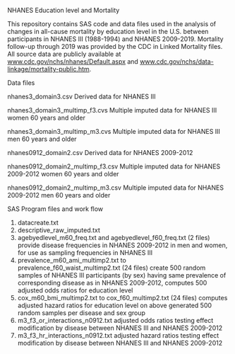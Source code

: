 NHANES Education level and Mortality

This repository contains SAS code and data files used in the analysis of changes in all-cause mortality by education level in the U.S. between participants in NHANES III (1988-1994) and NHANES 2009-2019.  Mortality follow-up through 2019 was provided by the CDC in Linked Mortality files.
All source data are publicly available at www.cdc.gov/nchs/nhanes/Default.aspx and www.cdc.gov/nchs/data-linkage/mortality-public.htm.
	
Data files

nhanes3_domain3.csv                         	 Derived data for NHANES III

nhanes3_domain3_multimp_f3.cvs        			   Multiple imputed data for NHANES III women 60 years and older

nhanes3_domain3_multimp_m3.cvs                 Multiple imputed data for NHANES III men 60 years and older

nhanes0912_domain2.csv                         Derived data for NHANES 2009-2012

nhanes0912_domain2_multimp_f3.csv              Multiple imputed data for NHANES 2009-2012 women 60 years and older

nhanes0912_domain2_multimp_m3.csv              Multiple imputed data for NHANES 2009-2012 men 60 years and older



SAS Program files and work flow

1.  datacreate.txt
2.  descriptive_raw_imputed.txt
3.  agebyedlevel_m60_freq.txt and agebyedlevel_f60_freq.txt		(2 files) provide disease frequencies in NHANES 2009-2012 in men and women, for use as sampling frequencies in NHANES III
4.  prevalence_m60_ami_multimp2.txt to prevalence_f60_waist_multimp2.txt	(24 files)  create 500 random samples of NHANES III participants (by sex) having same prevalence of corresponding disease as in NHANES 2009-2012, computes 500 adjusted odds ratios for education level
5.  cox_m60_bmi_multimp2.txt to cox_f60_multimp2.txt   (24 files)  computes adjusted hazard ratios for education level on above generated 500 random samples per disease and sex group
6.  m3_f3_or_interactions_n0912.txt		adjusted odds ratios testing effect modification by disease between NHANES III and NHANES 2009-2012
7.  m3_f3_hr_interactions_n0912.txt		adjusted hazard ratios testing effect modification by disease between NHANES III and NHANES 2009-2012 
